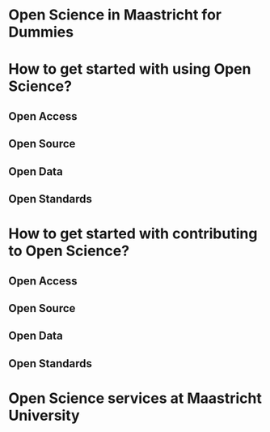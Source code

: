 # Open Science in Maastricht for Dummies

# How to get started with using Open Science?

## Open Access

## Open Source

## Open Data

## Open Standards

# How to get started with contributing to Open Science?

## Open Access

## Open Source

## Open Data

## Open Standards

# Open Science services at Maastricht University

